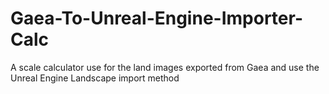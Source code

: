 # Gaea-To-Unreal-Engine-Importer-Calc
A scale calculator use for the land images exported from Gaea and use the Unreal Engine Landscape import method 
